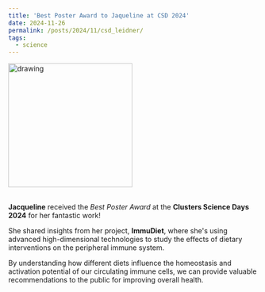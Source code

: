 ```yaml
---
title: 'Best Poster Award to Jaqueline at CSD 2024'
date: 2024-11-26
permalink: /posts/2024/11/csd_leidner/
tags:
  - science
---
```


<img src="/images/xmas_2024.png" alt="drawing" width=250 align="middle"/>

\
**Jacqueline** received the *Best Poster Award* at the **Clusters Science Days 2024** for her fantastic work! 

She shared insights from her project, **ImmuDiet**, where she's using advanced high-dimensional technologies to study the effects of dietary interventions on the peripheral immune system. 

By understanding how different diets influence the homeostasis and activation potential of our circulating immune cells, we can provide valuable recommendations to the public for improving overall health.


